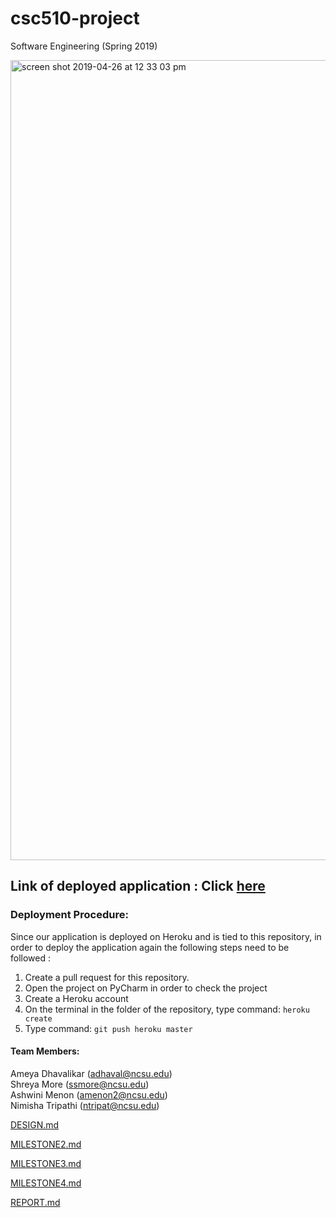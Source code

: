 # csc510-project
Software Engineering (Spring 2019)

<img width="1280" alt="screen shot 2019-04-26 at 12 33 03 pm" src="https://media.github.ncsu.edu/user/10688/files/355de200-6823-11e9-895e-63ed3f07f86d">

## Link of deployed application : Click [here](http://github-viz.herokuapp.com/)

### Deployment Procedure:
Since our application is deployed on Heroku and is tied to this repository, in order to deploy the application again the following steps need to be followed :
1. Create a pull request for this repository.
2. Open the project on PyCharm in order to check the project
3. Create a Heroku account
4. On the terminal in the folder of the repository, type command:  `heroku create`
5. Type command: `git push heroku master`


#### Team Members:
Ameya Dhavalikar (<adhaval@ncsu.edu>)  
Shreya More (<ssmore@ncsu.edu>)  
Ashwini Menon (<amenon2@ncsu.edu>)  
Nimisha Tripathi (<ntripat@ncsu.edu>)  

 [DESIGN.md](https://github.ncsu.edu/adhaval/csc510-project/blob/master/DESIGN.md)

 [MILESTONE2.md](https://github.ncsu.edu/adhaval/csc510-project/blob/master/MILESTONE2.md)

 [MILESTONE3.md](https://github.ncsu.edu/adhaval/csc510-project/blob/master/MILESTONE3.md)

 [MILESTONE4.md](https://github.ncsu.edu/adhaval/csc510-project/blob/master/MILESTONE4.md)

 [REPORT.md](https://github.ncsu.edu/adhaval/csc510-project/blob/master/REPORT.md)
